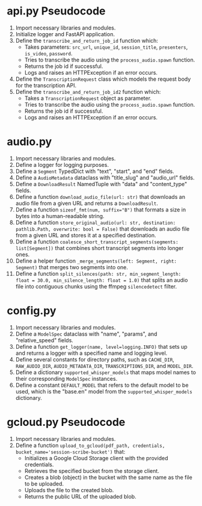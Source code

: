 # api.py Pseudocode

1. Import necessary libraries and modules.
2. Initialize logger and FastAPI application.
3. Define the `transcribe_and_return_job_id` function which:
   - Takes parameters: `src_url`, `unique_id`, `session_title`, `presenters`, `is_video`, `password`.
   - Tries to transcribe the audio using the `process_audio.spawn` function.
   - Returns the job id if successful.
   - Logs and raises an HTTPException if an error occurs.
4. Define the `TranscriptionRequest` class which models the request body for the transcription API.
5. Define the `transcribe_and_return_job_id2` function which:
   - Takes a `TranscriptionRequest` object as parameter.
   - Tries to transcribe the audio using the `process_audio.spawn` function.
   - Returns the job id if successful.
   - Logs and raises an HTTPException if an error occurs.

# audio.py

1. Import necessary libraries and modules.
2. Define a logger for logging purposes.
3. Define a `Segment` TypedDict with "text", "start", and "end" fields.
4. Define a `AudioMetadata` dataclass with "title_slug" and "audio_url" fields.
5. Define a `DownloadResult` NamedTuple with "data" and "content_type" fields.
6. Define a function `download_audio_file(url: str)` that downloads an audio file from a given URL and returns a `DownloadResult`.
7. Define a function `sizeof_fmt(num, suffix="B")` that formats a size in bytes into a human-readable string.
8. Define a function `store_original_audio(url: str, destination: pathlib.Path, overwrite: bool = False)` that downloads an audio file from a given URL and stores it at a specified destination.
9. Define a function `coalesce_short_transcript_segments(segments: list[Segment])` that combines short transcript segments into longer ones.
10. Define a helper function `_merge_segments(left: Segment, right: Segment)` that merges two segments into one.
11. Define a function `split_silences(path: str, min_segment_length: float = 30.0, min_silence_length: float = 1.0)` that splits an audio file into contiguous chunks using the ffmpeg `silencedetect` filter.

# config.py

1. Import necessary libraries and modules.
2. Define a `ModelSpec` dataclass with "name", "params", and "relative_speed" fields.        
3. Define a function `get_logger(name, level=logging.INFO)` that sets up and returns a logger with a specified name and logging level.
4. Define several constants for directory paths, such as `CACHE_DIR`, `RAW_AUDIO_DIR`, `AUDIO_METADATA_DIR`, `TRANSCRIPTIONS_DIR`, and `MODEL_DIR`.
5. Define a dictionary `supported_whisper_models` that maps model names to their corresponding `ModelSpec` instances.
6. Define a constant `DEFAULT_MODEL` that refers to the default model to be used, which is the "base.en" model from the `supported_whisper_models` dictionary.

# gcloud.py Pseudocode

1. Import necessary libraries and modules.
2. Define a function `upload_to_gcloud(pdf_path, credentials, bucket_name='session-scribe-bucket')` that:
   - Initializes a Google Cloud Storage client with the provided credentials.
   - Retrieves the specified bucket from the storage client.
   - Creates a blob (object) in the bucket with the same name as the file to be uploaded.    
   - Uploads the file to the created blob.
   - Returns the public URL of the uploaded blob.